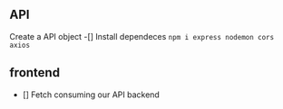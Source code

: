 ## API

Create a API object
-[] Install dependeces `npm i express nodemon cors axios`


## frontend

- [] Fetch consuming our API backend
